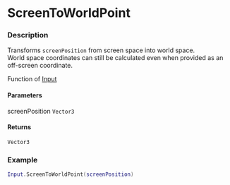 # ScreenToWorldPoint

### Description

Transforms `screenPosition` from screen space into world space. <br />
World space coordinates can still be calculated even when provided as an off-screen coordinate.

Function of [Input](../../)

#### Parameters

screenPosition `Vector3`

#### Returns

`Vector3`

### Example

```lua
Input.ScreenToWorldPoint(screenPosition)
```
